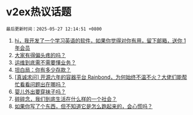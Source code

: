 # v2ex热议话题

`最后更新时间：2025-05-27 12:14:51 +0800`

1. [hi，我开发了一个学习英语的软件，如果你觉得对你有用，留下邮箱，送你 1 年会员](https://www.v2ex.com/t/1134547)
1. [大家有得偏头疼的吗？](https://www.v2ex.com/t/1134537)
1. [运维到底需不需要懂业务？](https://www.v2ex.com/t/1134460)
1. [坦白局：你有多少存款？](https://www.v2ex.com/t/1134570)
1. [[真诚求问] 开源六年的容器平台 Rainbond，为何始终不温不火？大佬们能帮忙看看问题出在哪吗？](https://www.v2ex.com/t/1134423)
1. [婴儿外出要穿袜子吗？](https://www.v2ex.com/t/1134449)
1. [碎碎念，我们到底生活在什么样的一个社会？](https://www.v2ex.com/t/1134418)
1. [如果你写了个东西，但不知道它是怎么跑起来的，会心慌吗？](https://www.v2ex.com/t/1134556)

